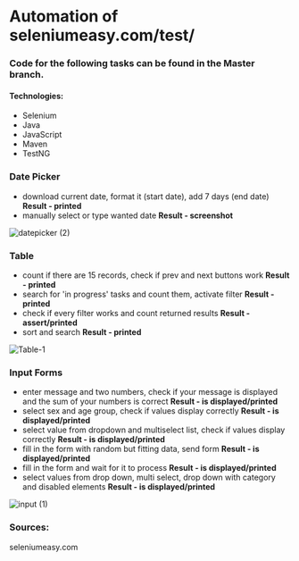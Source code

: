 # Automation of seleniumeasy.com/test/

### Code for the following tasks can be found in the Master branch.

#### Technologies:
* Selenium
* Java
* JavaScript
* Maven
* TestNG



### Date Picker
* download current date, format it (start date), add 7 days (end date) **Result - printed**
* manually select or type wanted date **Result - screenshot**


![datepicker (2)](https://user-images.githubusercontent.com/76004933/111061489-f0d5a100-84a3-11eb-9d53-42af32787578.gif)


### Table
* count if there are 15 records, check if prev and next buttons work **Result - printed**
* search for 'in progress' tasks and count them, activate filter **Result - printed**
* check if every filter works and count returned results **Result - assert/printed**
* sort and search **Result - printed**


![Table-1](https://user-images.githubusercontent.com/76004933/111062172-9dfde880-84a7-11eb-82c4-2fe7f28c671d.gif)


### Input Forms
* enter message and two numbers, check if your message is displayed and the sum of your numbers is correct **Result - is displayed/printed**
* select sex and age group, check if values display correctly **Result - is displayed/printed**
* select value from dropdown and multiselect list, check if values display correctly **Result - is displayed/printed**
* fill in the form with random but fitting data, send form **Result - is displayed/printed**
* fill in the form and wait for it to process **Result - is displayed/printed**
* select values from drop down, multi select, drop down with category and disabled elements **Result - is displayed/printed**


![input (1)](https://user-images.githubusercontent.com/76004933/111070203-cfd77500-84d0-11eb-8cde-30f566a5ae12.gif)



### Sources:
seleniumeasy.com


